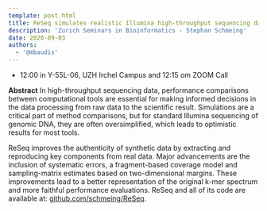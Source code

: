 ```yaml
---
template: post.html
title: ReSeq simulates realistic Illumina high-throughput sequencing data
description: 'Zurich Seminars in Bioinformatics - Stephan Schmeing'
date: 2020-09-03
authors:
  - '@mbaudis'
---
```




* 12:00 in Y-55L-06, UZH Irchel Campus and 12:15 om  ZOOM Call



__Abstract__ In high-throughput sequencing data, performance comparisons between computational tools are essential for making informed decisions in the data processing from raw data to the scientific result. Simulations are a critical part of method comparisons, but for standard Illumina sequencing of genomic DNA, they are often oversimplified, which leads to optimistic results for most tools.<!--more-->

ReSeq improves the authenticity of synthetic data by extracting and reproducing key components from real data. Major advancements are the inclusion of systematic errors, a fragment-based coverage model and sampling-matrix estimates based on two-dimensional margins. These improvements lead to a better representation of the original k-mer spectrum and more faithful performance evaluations. ReSeq and all of its code are available at: [github.com/schmeing/ReSeq](http://github.com/schmeing/ReSeq).
